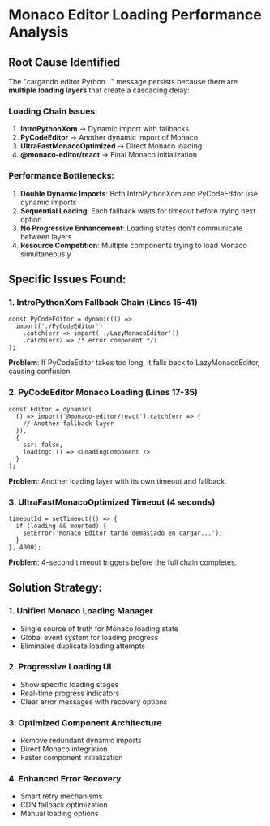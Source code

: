 # Monaco Editor Loading Performance Analysis

## Root Cause Identified

The "cargando editor Python..." message persists because there are **multiple loading layers** that create a cascading delay:

### Loading Chain Issues:
1. **IntroPythonXom** → Dynamic import with fallbacks
2. **PyCodeEditor** → Another dynamic import of Monaco  
3. **UltraFastMonacoOptimized** → Direct Monaco loading
4. **@monaco-editor/react** → Final Monaco initialization

### Performance Bottlenecks:
1. **Double Dynamic Imports**: Both IntroPythonXom and PyCodeEditor use dynamic imports
2. **Sequential Loading**: Each fallback waits for timeout before trying next option
3. **No Progressive Enhancement**: Loading states don't communicate between layers
4. **Resource Competition**: Multiple components trying to load Monaco simultaneously

## Specific Issues Found:

### 1. IntroPythonXom Fallback Chain (Lines 15-41)
```tsx
const PyCodeEditor = dynamic(() => 
  import('./PyCodeEditor')
    .catch(err => import('./LazyMonacoEditor'))
    .catch(err2 => /* error component */)
);
```
**Problem**: If PyCodeEditor takes too long, it falls back to LazyMonacoEditor, causing confusion.

### 2. PyCodeEditor Monaco Loading (Lines 17-35)
```tsx
const Editor = dynamic(
  () => import('@monaco-editor/react').catch(err => {
    // Another fallback layer
  }),
  { 
    ssr: false,
    loading: () => <LoadingComponent />
  }
);
```
**Problem**: Another loading layer with its own timeout and fallback.

### 3. UltraFastMonacoOptimized Timeout (4 seconds)
```tsx
timeoutId = setTimeout(() => {
  if (loading && mounted) {
    setError('Monaco Editor tardó demasiado en cargar...');
  }
}, 4000);
```
**Problem**: 4-second timeout triggers before the full chain completes.

## Solution Strategy:

### 1. Unified Monaco Loading Manager
- Single source of truth for Monaco loading state
- Global event system for loading progress
- Eliminates duplicate loading attempts

### 2. Progressive Loading UI
- Show specific loading stages
- Real-time progress indicators
- Clear error messages with recovery options

### 3. Optimized Component Architecture
- Remove redundant dynamic imports
- Direct Monaco integration
- Faster component initialization

### 4. Enhanced Error Recovery
- Smart retry mechanisms
- CDN fallback optimization
- Manual loading options
